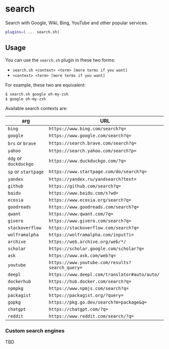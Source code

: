 # search

Search with Google, Wiki, Bing, YouTube and other popular services.


```zsh
plugins=( ... search.sh)
```

## Usage

You can use the `search.sh` plugin in these two forms:

- `search.sh <context> <term> [more terms if you want]`
- `<context> <term> [more terms if you want]`

For example, these two are equivalent:

```zsh
$ search.sh google oh-my-zsh
$ google oh-my-zsh
```

Available search contexts are:

| arg               | URL                                             |
| --------------------- | ----------------------------------------------- |
| `bing`                | `https://www.bing.com/search?q=`                |
| `google`              | `https://www.google.com/search?q=`              |
| `brs` or `brave`      | `https://search.brave.com/search?q=`            |
| `yahoo`               | `https://search.yahoo.com/search?p=`            |
| `ddg` or `duckduckgo` | `https://www.duckduckgo.com/?q=`                |
| `sp` or `startpage`   | `https://www.startpage.com/do/search?q=`        |
| `yandex`              | `https://yandex.ru/yandsearch?text=`            |
| `github`              | `https://github.com/search?q=`                  |
| `baidu`               | `https://www.baidu.com/s?wd=`                   |
| `ecosia`              | `https://www.ecosia.org/search?q=`              |
| `goodreads`           | `https://www.goodreads.com/search?q=`           |
| `qwant`               | `https://www.qwant.com/?q=`                     |
| `givero`              | `https://www.givero.com/search?q=`              |
| `stackoverflow`       | `https://stackoverflow.com/search?q=`           |
| `wolframalpha`        | `https://wolframalpha.com/input?i=`             |
| `archive`             | `https://web.archive.org/web/*/`                |
| `scholar`             | `https://scholar.google.com/scholar?q=`         |
| `ask`                 | `https://www.ask.com/web?q=`                    |
| `youtube`             | `https://www.youtube.com/results?search_query=` |
| `deepl`               | `https://www.deepl.com/translator#auto/auto/`   |
| `dockerhub`           | `https://hub.docker.com/search?q=`              |
| `npmpkg`              | `https://www.npmjs.com/search?q=`               |
| `packagist`           | `https://packagist.org/?query=`                 |
| `gopkg`               | `https://pkg.go.dev/search?m=package&q=`        |
| `chatgpt`             | `https://chatgpt.com/?q=`                       |
| `reddit`              | `https://www.reddit.com/search/?q=`             |



### Custom search engines

TBD

